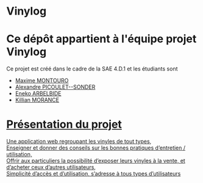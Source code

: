 # Vinylog

<h1>Ce dépôt appartient à l'équipe projet Vinylog</h1>
<p>Ce projet est créé dans le cadre de la SAE 4.D.1 et les étudiants sont </p><ul>
  <li> <a href="https://github.com/MaxMontouro"> Maxime MONTOURO </li>
  <li><a href="https://github.com/alex-picoulet"> Alexandre PICOULET--SONDER</li>
  <li><a href="https://github.com/EnekoAR"> Eneko ARBELBIDE</li>
  <li><a href="https://github.com/KyllM"> Killian MORANCE</li>
</ul>
<h1>Présentation du projet</h1>
<p> Une application web regroupant les vinyles de tout types,<br>
Enseigner et donner des conseils sur les bonnes pratiques d’entretien / utilisation,<br>
Offrir aux particuliers la possibilité d’exposer leurs vinyles à la vente, et d’acheter ceux d’autres utilisateurs,<br>
Simplicité d’accès et d’utilisation, s’adresse à tous types d’utilisateurs <br>
</p>
